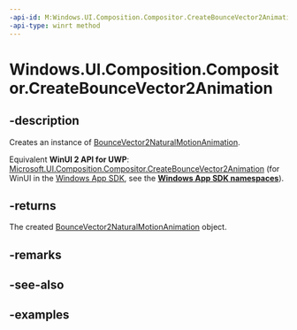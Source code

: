 ```yaml
---
-api-id: M:Windows.UI.Composition.Compositor.CreateBounceVector2Animation
-api-type: winrt method
---
```


<!-- Method syntax.
public BounceVector2NaturalMotionAnimation Compositor.CreateBounceVector2Animation()
-->

# Windows.UI.Composition.Compositor.CreateBounceVector2Animation

## -description

Creates an instance of [BounceVector2NaturalMotionAnimation](bouncevector2naturalmotionanimation.md).

Equivalent **WinUI 2 API for UWP**: [Microsoft.UI.Composition.Compositor.CreateBounceVector2Animation](/windows/winui/api/microsoft.ui.composition.compositor.createbouncevector2animation) (for WinUI in the [Windows App SDK](/windows/apps/windows-app-sdk/), see the **[Windows App SDK namespaces](/windows/windows-app-sdk/api/winrt/)**).

## -returns

The created [BounceVector2NaturalMotionAnimation](bouncevector2naturalmotionanimation.md) object.

## -remarks

## -see-also

## -examples

